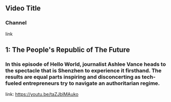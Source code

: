 ## Video Title
### Channel
link

## 1: The People's Republic of The Future
### In this episode of Hello World, journalist Ashlee Vance heads to the spectacle that is Shenzhen to experience it firsthand. The results are equal parts inspiring and disconcerting as tech-fueled entrepreneurs try to navigate an authoritarian regime.
link: https://youtu.be/taZJblMAuko


